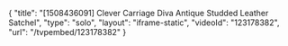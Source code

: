 {
    "title": "[1508436091] Clever Carriage Diva Antique Studded Leather Satchel",
    "type": "solo",
    "layout": "iframe-static",
    "videoId": "123178382",
    "url": "\/tvpembed\/123178382"
}
